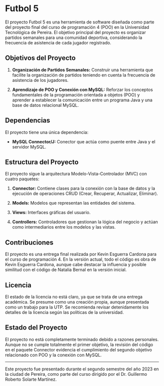 # Futbol 5

El proyecto Futbol 5 es una herramienta de software diseñada como parte del proyecto final del curso de programación 4 (POO) en la Universidad Tecnológica de Pereira. El objetivo principal del proyecto es organizar partidos semanales para una comunidad deportiva, considerando la frecuencia de asistencia de cada jugador registrado.

## Objetivos del Proyecto

1. **Organización de Partidos Semanales:** Construir una herramienta que facilite la organización de partidos teniendo en cuenta la frecuencia de asistencia de los jugadores.

2. **Aprendizaje de POO y Conexión con MySQL:** Reforzar los conceptos fundamentales de la programación orientada a objetos (POO) y aprender a establecer la comunicación entre un programa Java y una base de datos relacional MySQL.

## Dependencias

El proyecto tiene una única dependencia:

- **MySQL Connector/J:** Conector que actúa como puente entre Java y el servidor MySQL.

## Estructura del Proyecto

El proyecto sigue la arquitectura Modelo-Vista-Controlador (MVC) con cuatro paquetes:

1. **Connector:** Contiene clases para la conexión con la base de datos y la ejecución de operaciones CRUD (Crear, Recuperar, Actualizar, Eliminar).

2. **Models:** Modelos que representan las entidades del sistema.

3. **Views:** Interfaces gráficas del usuario.

4. **Controllers:** Controladores que gestionan la lógica del negocio y actúan como intermediarios entre los modelos y las vistas.

## Contribuciones

El proyecto es una entrega final realizada por Kevin Esguerra Cardona para el curso de programación 4. En la versión actual, todo el código es obra de Kevin Esguerra Cardona, aunque cabe destacar la influencia y posible similitud con el código de Natalia Bernal en la versión inicial.

## Licencia

El estado de la licencia no está claro, ya que se trata de una entrega académica. Se presume como una creación propia, aunque presentada como un trabajo para la UTP. Se recomienda revisar detenidamente los detalles de la licencia según las políticas de la universidad.

## Estado del Proyecto

El proyecto no está completamente terminado debido a razones personales. Aunque no se cumple totalmente el primer objetivo, la revisión del código en el paquete Connector evidencia el cumplimiento del segundo objetivo relacionado con POO y la conexión con MySQL.

---

Este proyecto fue presentado durante el segundo semestre del año 2023 en la ciudad de Pereira, como parte del curso dirigido por el Dr. Guillermo Roberto Solarte Martínez.

